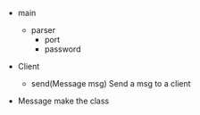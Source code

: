 - main
  - parser
    - port
    - password

- Client
  - send(Message msg)
    Send a msg to a client

- Message
  make the class
